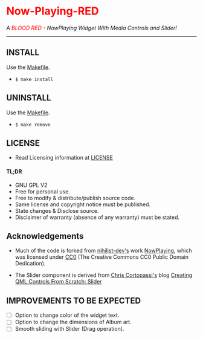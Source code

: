# <span style="color:red;">Now-Playing-RED</span>

*A <span style="color:red;">BLOOD RED</span> - NowPlaying Widget With Media Controls and Slider!*

---

## INSTALL

Use the [Makefile](./Makefile).

+ `$ make install`

## UNINSTALL

Use the [Makefile](./Makefile).

+ `$ make remove`

## LICENSE
+ Read Licensing information at [LICENSE](./LICENSE)

#### TL;DR
+ GNU GPL V2
+ Free for personal use.
+ Free to modify & distribute/publish source code.
+ Same license and copyright notice must be published.
+ State changes & Disclose source.
+ Disclaimer of warranty (absence of any warranty) must be stated.


## Acknowledgements

+ Much of the code is forked from [nihilist-dev's](https://github.com/nihilist-dev/) work [NowPlaying](https://github.com/nihilist-dev/NowPlaying), which was licensed under [CC0](https://github.com/nihilist-dev/NowPlaying/blob/1bf0b35ba1c99e9286c1d6d590c53891a8ca0021/LICENSE) (The Creative Commons CC0 Public Domain Dedication).

+ The Slider component is derived from [Chris Cortopassi's](https://www.ics.com/author/chris-cortopassi) blog [Creating QML Controls From Scratch: Slider](https://www.ics.com/blog/creating-qml-controls-scratch-slider)


## IMPROVEMENTS TO BE EXPECTED
- [ ] Option to change color of the widget text.
- [ ] Option to change the dimensions of Album art.
- [ ] Smooth sliding with Slider (Drag operation).